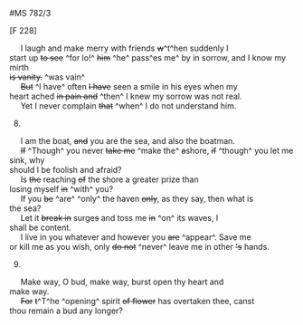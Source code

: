 #MS 782/3

[F 228]

&nbsp;&nbsp;&nbsp;&nbsp;&nbsp;I laugh and make merry with friends ~~w~~^t^hen suddenly I \
start up ~~to see~~ ^for lo!^ ~~him~~ ^he^ pass^es me^ by in sorrow, and I know my mirth \
~~is vanity.~~ ^was vain^ \
&nbsp;&nbsp;&nbsp;&nbsp;&nbsp;~~But~~ ^I have^ often ~~I have~~ seen a smile in his eyes when my \
heart ached ~~in pain and~~ ^then^ I knew my sorrow was not real. \
&nbsp;&nbsp;&nbsp;&nbsp;&nbsp;Yet I never complain ~~that~~ ^when^ I do not understand him. 

8.

&nbsp;&nbsp;&nbsp;&nbsp;&nbsp;I am the boat, ~~and~~ you are the sea, and also the boatman. \
&nbsp;&nbsp;&nbsp;&nbsp;&nbsp;~~If~~ ^Though^ you never ~~take me~~ ^make the^ ~~a~~shore, ~~if~~ ^though^ you let me sink, why \
should I be foolish and afraid? \
&nbsp;&nbsp;&nbsp;&nbsp;&nbsp;Is ~~the~~ reaching ~~of~~ the shore a greater prize than \
losing myself ~~in~~ ^with^ you? \
&nbsp;&nbsp;&nbsp;&nbsp;&nbsp;If you ~~be~~ ^are^ ^only^ the haven ~~only~~, as they say, then what is \
the sea? \
&nbsp;&nbsp;&nbsp;&nbsp;&nbsp;Let it ~~break in~~ surge~~s~~ and toss me ~~in~~ ^on^ its waves, I \
shall be content. \
&nbsp;&nbsp;&nbsp;&nbsp;&nbsp;I live in you whatever and however you ~~are~~ ^appear^. Save me \
or kill me as you wish, only ~~do not~~ ^never^ leave me in other ~~'s~~ hands. 

9. 

&nbsp;&nbsp;&nbsp;&nbsp;&nbsp;Make way, O bud, make way, burst open thy heart and \
make way. \
&nbsp;&nbsp;&nbsp;&nbsp;&nbsp;~~For~~ ~~t~~^T^he ^opening^ spirit ~~of flower~~ has overtaken thee, canst \
thou remain a bud any longer?
